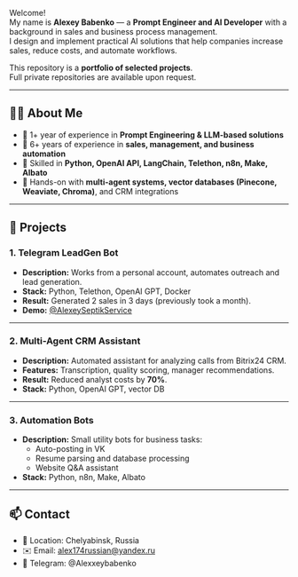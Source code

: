 Welcome!  
My name is **Alexey Babenko** — a **Prompt Engineer and AI Developer** with a background in sales and business process management.  
I design and implement practical AI solutions that help companies increase sales, reduce costs, and automate workflows.  

This repository is a **portfolio of selected projects**.  
Full private repositories are available upon request.  

---

## 🧑‍💻 About Me
- 🔹 1+ year of experience in **Prompt Engineering & LLM-based solutions**  
- 🔹 6+ years of experience in **sales, management, and business automation**  
- 🔹 Skilled in **Python, OpenAI API, LangChain, Telethon, n8n, Make, Albato**  
- 🔹 Hands-on with **multi-agent systems, vector databases (Pinecone, Weaviate, Chroma)**, and CRM integrations  

---

## 📂 Projects

### 1. Telegram LeadGen Bot
- **Description:** Works from a personal account, automates outreach and lead generation.  
- **Stack:** Python, Telethon, OpenAI GPT, Docker  
- **Result:** Generated 2 sales in 3 days (previously took a month).  
- **Demo:** [@AlexeySeptikService](https://t.me/AlexeySeptikService)  

---

### 2. Multi-Agent CRM Assistant
- **Description:** Automated assistant for analyzing calls from Bitrix24 CRM.  
- **Features:** Transcription, quality scoring, manager recommendations.  
- **Result:** Reduced analyst costs by **70%**.  
- **Stack:** Python, OpenAI GPT, vector DB  

---

### 3. Automation Bots
- **Description:** Small utility bots for business tasks:  
  - Auto-posting in VK  
  - Resume parsing and database processing  
  - Website Q&A assistant  
- **Stack:** Python, n8n, Make, Albato  

---

## 📫 Contact
- 📍 Location: Chelyabinsk, Russia  
- ✉️ Email: alex174russian@yandex.ru  
- 💬 Telegram: @Alexxeybabenko  
